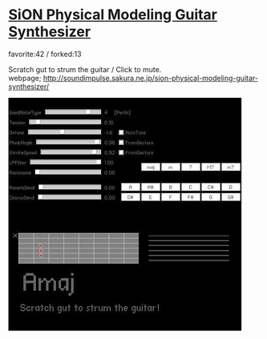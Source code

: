 # [SiON Physical Modeling Guitar Synthesizer](http://wonderfl.net/c/17mB)

favorite:42 / forked:13

Scratch gut to strum the guitar / Click to mute.  
webpage; http://soundimpulse.sakura.ne.jp/sion-physical-modeling-guitar-synthesizer/

![thumbnail](./thumbnail.jpg)
